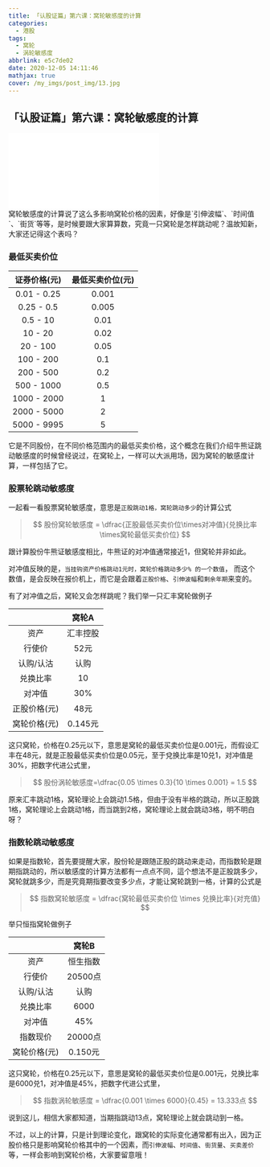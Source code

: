 ```yaml
---
title: 「认股证篇」第六课：窝轮敏感度的计算
categories:
  - 港股
tags:
  - 窝轮
  - 涡轮敏感度
abbrlink: e5c7de02
date: 2020-12-05 14:11:46
mathjax: true
cover: /my_imgs/post_img/13.jpg
---
```



## 「认股证篇」第六课：窝轮敏感度的计算

<div class="bilibili">
    <iframe src="//player.bilibili.com/player.html?aid=202847330&bvid=BV1ba411w7bD&cid=258321986&page=1" scrolling="no" border="0" frameborder="no" framespacing="0" allowfullscreen="true"> </iframe>
</div>
窝轮敏感度的计算说了这么多影响窝轮价格的因素，好像是`引伸波幅`、`时间值`、`街货`等等，是时候要跟大家算算数，究竟一只窝轮是怎样跳动呢？温故知新，大家还记得这个表吗？

### 最低买卖价位

| 证券价格(元) | 最低买卖价位(元) |
| :----------: | :--------------: |
| 0.01 - 0.25  |      0.001       |
|  0.25 - 0.5  |      0.005       |
|   0.5 - 10   |       0.01       |
|   10 - 20    |       0.02       |
|   20 - 100   |       0.05       |
|  100 - 200   |       0.1        |
|  200 - 500   |       0.2        |
|  500 - 1000  |       0.5        |
| 1000 - 2000  |        1         |
| 2000 - 5000  |        2         |
| 5000 - 9995  |        5         |

 

它是不同股份，在不同价格范围内的最低买卖价格，这个概念在我们介绍牛熊证跳动敏感度的时候曾经说过，在窝轮上，一样可以大派用场，因为窝轮的敏感度计算，一样包括了它。

### 股票轮跳动敏感度

一起看一看股票窝轮敏感度，意思是`正股跳动1格，窝轮跳动多少`的计算公式



>$$
>股份窝轮敏感度 = \dfrac{正股最低买卖价位\times对冲值}{兑换比率\times窝轮最低买卖价位}
>$$



跟计算股份牛熊证敏感度相比，牛熊证的对冲值通常接近1，但窝轮并非如此。

对冲值反映的是，`当挂钩资产价格跳动1元时，窝轮价格跳动多少% 的一个数值`， 而这个数值，是会反映在报价机上，而它是会跟着`正股价格`、`引伸波幅`和`剩余年期`来变的。

有了对冲值之后，窝轮又会怎样跳呢？我们举一只汇丰窝轮做例子

|              |  窝轮A   |
| :----------: | :------: |
|     资产     | 汇丰控股 |
|    行使价    |   52元   |
|  认购/认沽   |   认购   |
|   兑换比率   |    10    |
|    对冲值    |   30%    |
| 正股价格(元) |   48元   |
| 窝轮价格(元) | 0.145元  |

 

这只窝轮，价格在0.25元以下，意思是窝轮的最低买卖价位是0.001元，而假设汇丰在48元，就是正股最低买卖价位是0.05元，至于兌换比率是10兑1，对冲值是30%，把数字代进公式里，

>    $$
     股份涡轮敏感度=\dfrac{0.05 \times 0.3}{10 \times 0.001} = 1.5
     $$


原来汇丰跳动1格，窝轮理论上会跳动1.5格，但由于没有半格的跳动，所以正股跳1格，窝轮理论上会跳动1格，而当跳到2格，窝轮理论上就会跳动3格，明不明白呀？

### 指数轮跳动敏感度

如果是指数轮，首先要提醒大家，股份轮是跟随正股的跳动来走动，而指数轮是跟期指跳动的，所以敏感度的计算方法都有一点点不同，這个想法不是正股跳多少，窝轮就跳多少，而是究竟期指要改变多少点，才能让窝轮跳到一格，计算的公式是


> $$
> 指数窝轮敏感度 = \dfrac{窝轮最低买卖价位 \times 兑换比率}{对充值}
> $$
 

举只恒指窝轮做例子

|              |  窝轮B   |
| :----------: | :------: |
|     资产     | 恒生指数 |
|    行使价    | 20500点  |
|  认购/认沽   |   认购   |
|   兑换比率   |   6000   |
|    对冲值    |   45%    |
|   指数现价   | 20000点  |
| 窝轮价格(元) | 0.150元  |

 

这只窝轮，价格在0.25元以下，意思是窝轮的最低买卖价位是0.001元，兑换比率是6000兑1，对冲值是45%，把数字代进公式里，

>    $$
    指数涡轮敏感度 = \dfrac{0.001 \times 6000}{0.45} = 13.333点
    $$
 

说到这儿，相信大家都知道，当期指跳动13点，窝轮理论上就会跳动到一格。

不过，以上的计算，只是计到理论变化，跟窝轮的实际变化通常都有出入，因为正股价格只是影响窝轮价格其中的一个因素，而`引伸波幅`、`时间值`、`街货量`、`买卖差价`等，一样会影响到窝轮价格，大家要留意哦！